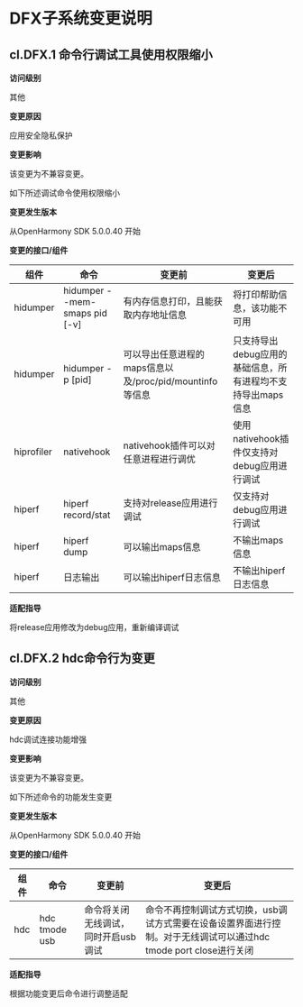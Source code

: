 # DFX子系统变更说明

## cl.DFX.1 命令行调试工具使用权限缩小

**访问级别**

其他

**变更原因**

应用安全隐私保护

**变更影响**

该变更为不兼容变更。

如下所述调试命令使用权限缩小

**变更发生版本**

从OpenHarmony SDK 5.0.0.40 开始

**变更的接口/组件**


| 组件 | 命令  | 变更前 | 变更后 |
| -------- | ----- | ----- | -------- |
| hidumper   | hidumper --mem-smaps pid [-v] | 有内存信息打印，且能获取内存地址信息 | 将打印帮助信息，该功能不可用   |
| hidumper   | hidumper -p [pid] | 可以导出任意进程的maps信息以及/proc/pid/mountinfo等信息 | 只支持导出debug应用的基础信息，所有进程均不支持导出maps信息   |
| hiprofiler | nativehook      | nativehook插件可以对任意进程进行调优      | 使用nativehook插件仅支持对debug应用进行调试         |
| hiperf         | hiperf record/stat      | 支持对release应用进行调试      | 仅支持对debug应用进行调试         |
| hiperf         | hiperf dump      | 可以输出maps信息      | 不输出maps信息         |
| hiperf         | 日志输出      | 可以输出hiperf日志信息      | 不输出hiperf日志信息         |


**适配指导**

将release应用修改为debug应用，重新编译调试

## cl.DFX.2 hdc命令行为变更

**访问级别**

其他

**变更原因**

hdc调试连接功能增强

**变更影响**

该变更为不兼容变更。

如下所述命令的功能发生变更

**变更发生版本**

从OpenHarmony SDK 5.0.0.40 开始

**变更的接口/组件**


| 组件 | 命令  | 变更前 | 变更后 |
| -------- | ----- | ----- | -------- |
| hdc   | hdc tmode usb | 命令将关闭无线调试，同时开启usb调试 | 命令不再控制调试方式切换，usb调试方式需要在设备设置界面进行控制。对于无线调试可以通过hdc tmode port close进行关闭   |


**适配指导**

根据功能变更后命令进行调整适配